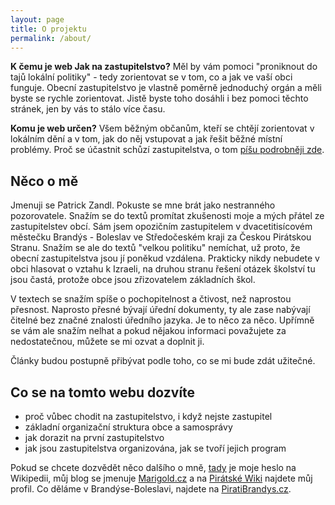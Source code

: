 ```yaml
---
layout: page
title: O projektu
permalink: /about/
---
```


**K čemu je web Jak na zastupitelstvo?** Měl by vám pomoci "proniknout do tajů lokální politiky" - tedy zorientovat se v tom, co a jak ve vaší obci funguje. Obecní zastupitelstvo je vlastně poměrně jednoduchý orgán a měli byste se rychle zorientovat. Jistě byste toho dosáhli i bez pomoci těchto stránek, jen by vás to stálo více času.

**Komu je web určen?** Všem běžným občanům, kteří se chtějí zorientovat v lokálním dění a v tom, jak do něj vstupovat a jak řešit běžné místní problémy. Proč se účastnit schůzí zastupitelstva, o tom [píšu podrobněji zde](https://www.jaknazastupitelstvo.cz/zastupitelstvo1_proc/).

## Něco o mě
Jmenuji se Patrick Zandl. Pokuste se mne brát jako nestranného pozorovatele. Snažím se do textů promítat zkušenosti moje a mých přátel ze zastupitelstev obcí. Sám jsem opozičním zastupitelem v dvacetitisícovém městečku Brandýs - Boleslav ve Středočeském kraji za Českou Pirátskou Stranu. Snažím se ale do textů "velkou politiku" nemíchat, už proto, že obecní zastupitelstva jsou jí poněkud vzdálena. Prakticky nikdy nebudete v obci hlasovat o vztahu k Izraeli, na druhou stranu řešení otázek školství tu jsou častá, protože obce jsou zřizovatelem základních škol.  

V textech se snažím spíše o pochopitelnost a čtivost, než naprostou přesnost. Naprosto přesné bývají úřední dokumenty, ty ale zase nabývají čitelné bez značné znalosti úředního jazyka. Je to něco za něco. Upřímně se vám ale snažím nelhat a pokud nějakou informaci považujete za nedostatečnou, můžete se mi ozvat a doplnit ji.

Články budou postupně přibývat podle toho, co se mi bude zdát užitečné.

## Co se na tomto webu dozvíte

- proč vůbec chodit na zastupitelstvo, i když nejste zastupitel
- základní organizační struktura obce a samosprávy
- jak dorazit na první zastupitelstvo
- jak jsou zastupitelstva organizována, jak se tvoří jejich program


Pokud se chcete dozvědět něco dalšího o mně,  [tady](https://cs.wikipedia.org/wiki/Patrick_Zandl) je moje heslo na Wikipedii, můj blog se jmenuje [Marigold.cz](https://www.marigold.cz) a na [Pirátské Wiki](https://stredocesky.pirati.cz/lide/patrick-zandl/) najdete můj profil. Co děláme v Brandýse-Boleslavi, najdete na [PiratiBrandys.cz](https://www.piratibrandys.cz).
